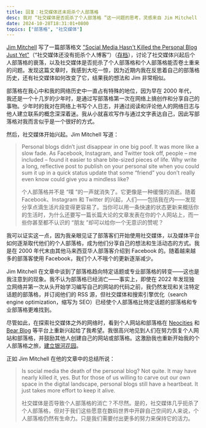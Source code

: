 ```yaml
---
title: 回复：社交媒体还未扼杀个人部落格
desc: 我对 “社交媒体是否扼杀了个人部落格 ”这一问题的思考，灵感来自 Jim Mitchell 的部落格文章。
date: 2024-10-28T18:31:01+0800
topics: ["部落格", "社交媒体"]
---
```


[Jim Mitchell](https://jimmitchell.org/) 写了一篇部落格文 ["Social Media Hasn't Killed the Personal Blog Just Yet"](https://jimmitchell.org/2024/09/21/social-media-hasnt.html)（“社交媒体还没有扼杀个人博客”）（[存档](https://archive.is/G89vw)），讨论了社交媒体兴起后个人部落格的衰落，以及社交媒体是否扼杀了个人部落格和个人部落格能否卷土重来的问题。发现这篇文章时，我感到大吃一惊，因为近期内我在反思着自己的部落格历史，还有社交媒体如何改变了它，结果我的想法和 Jim 非常相似。

部落格在我心中和我的网络历史中一直占有特殊的地位，因为早在 2000 年代，我还是一个十几岁的少年时，是通过写部落格第一次在网络上搞创作和分享自己的事物。少年时的我对在网络上书写个人日志，并通过阅读和评论他人的网络日志与他人建立联系的概念深深着迷。我从小就喜欢写作与通过文字表达自己，因此写部落格对我而言似乎是一个很好的方式。

然后，社交媒体开始兴起。Jim Mitchell 写道：

> Personal blogs didn’t just disappear in one big poof. It was more like a slow fade. As Facebook, Instagram, and Twitter took off, people – me included – found it easier to share bite-sized pieces of life. Why write a long, reflective post to publish on your personal site when you could sum it up in a quick status update that some “friend” you don’t really even know could give you a mindless like?
>
> 个人部落格并不是 “噗 ”的一声就消失了。它更像是一种缓慢的消逝。随着 Facebook、Instagram 和 Twitter 的兴起，人们——包括我在内——发现分享点滴生活片段变得更容易了。当你可以用一条快速的状态更新来概括你的生活时，为什么还要写一篇长篇大论的文章发表在你的个人网站上，而一些你甚至都不认识的 “朋友 ”却可以给你一个无意识的赞呢？

我可以证实这一点，因为我亲眼见证了部落客们开始使用社交媒体，以及媒体平台如何逐渐取代他们的个人部落格，成为他们分享自己的想法和生活动态的方式。我是在 2000 年代末由其他马来西亚华人部落客介绍到 Facebook 的。随着越来越多的部落客使用 Facebook，我们个人不哦个的更新逐渐减少。

Jim Mitchell 在文章中谈到了部落格趋向特定话题或专业部落格的转变——这也是我注意到的现象。我不认为部落格已经消亡——事实上，即使在 2022 年发现独立网络并第一次从头开始学习编写自己的网站的代码之前，我仍然发现和关注特定话题的部落格，并订阅他们的 RSS 源，但社交媒体和搜索引擎优化（search engine optimization，缩写为 SEO）已经使个人部落格比特定话题的部落格和专业部落格更难找到。

尽管如此，在探索社交媒体之外的网络时，看到个人网站和部落格在 [Neocities](https://neocities.org/) 和 [Bear Blog](https://bearblog.dev/) 等平台上重新兴起给了我希望。我很高兴地见到人们在努力恢复个人网站和部落格，并鼓励其他人创建自己的网站或部落格。这激励我也重新开始我的个人部落格之旅，[建立银河花园](2024-10-08-welcome-to-galaxy-garden.md)。

正如 Jim Mitchell 在他的文章中的总结所说：

> Is social media the death of the personal blog? Not quite. It may have nearly killed it, yes. But for those of us willing to carve out our own space in the digital landscape, personal blogs still have a heartbeat. It just takes more effort to keep it alive.
>
> 社交媒体是否导致个人部落格的消亡？不尽然。是的，社交媒体几乎扼杀了个人部落格，但对于我们这些愿意在数码世界中开辟自己空间的人来说，个人部落格仍然有生命力。只是我们需要付出更多的努力来保持它的活力。
